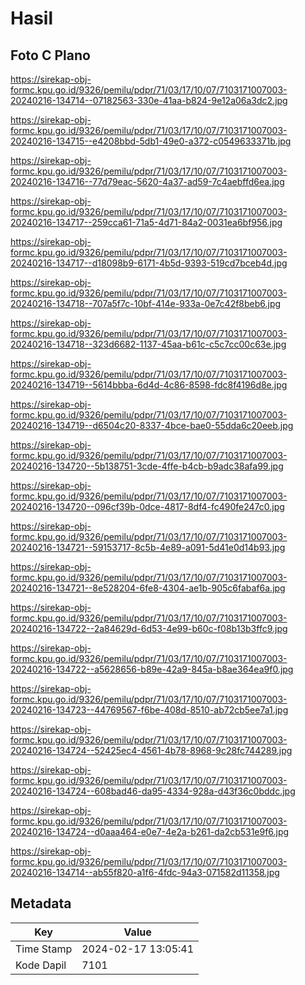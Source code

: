 # Hasil

## Foto C Plano

https://sirekap-obj-formc.kpu.go.id/9326/pemilu/pdpr/71/03/17/10/07/7103171007003-20240216-134714--07182563-330e-41aa-b824-9e12a06a3dc2.jpg

https://sirekap-obj-formc.kpu.go.id/9326/pemilu/pdpr/71/03/17/10/07/7103171007003-20240216-134715--e4208bbd-5db1-49e0-a372-c0549633371b.jpg

https://sirekap-obj-formc.kpu.go.id/9326/pemilu/pdpr/71/03/17/10/07/7103171007003-20240216-134716--77d79eac-5620-4a37-ad59-7c4aebffd6ea.jpg

https://sirekap-obj-formc.kpu.go.id/9326/pemilu/pdpr/71/03/17/10/07/7103171007003-20240216-134717--259cca61-71a5-4d71-84a2-0031ea6bf956.jpg

https://sirekap-obj-formc.kpu.go.id/9326/pemilu/pdpr/71/03/17/10/07/7103171007003-20240216-134717--d18098b9-6171-4b5d-9393-519cd7bceb4d.jpg

https://sirekap-obj-formc.kpu.go.id/9326/pemilu/pdpr/71/03/17/10/07/7103171007003-20240216-134718--707a5f7c-10bf-414e-933a-0e7c42f8beb6.jpg

https://sirekap-obj-formc.kpu.go.id/9326/pemilu/pdpr/71/03/17/10/07/7103171007003-20240216-134718--323d6682-1137-45aa-b61c-c5c7cc00c63e.jpg

https://sirekap-obj-formc.kpu.go.id/9326/pemilu/pdpr/71/03/17/10/07/7103171007003-20240216-134719--5614bbba-6d4d-4c86-8598-fdc8f4196d8e.jpg

https://sirekap-obj-formc.kpu.go.id/9326/pemilu/pdpr/71/03/17/10/07/7103171007003-20240216-134719--d6504c20-8337-4bce-bae0-55dda6c20eeb.jpg

https://sirekap-obj-formc.kpu.go.id/9326/pemilu/pdpr/71/03/17/10/07/7103171007003-20240216-134720--5b138751-3cde-4ffe-b4cb-b9adc38afa99.jpg

https://sirekap-obj-formc.kpu.go.id/9326/pemilu/pdpr/71/03/17/10/07/7103171007003-20240216-134720--096cf39b-0dce-4817-8df4-fc490fe247c0.jpg

https://sirekap-obj-formc.kpu.go.id/9326/pemilu/pdpr/71/03/17/10/07/7103171007003-20240216-134721--59153717-8c5b-4e89-a091-5d41e0d14b93.jpg

https://sirekap-obj-formc.kpu.go.id/9326/pemilu/pdpr/71/03/17/10/07/7103171007003-20240216-134721--8e528204-6fe8-4304-ae1b-905c6fabaf6a.jpg

https://sirekap-obj-formc.kpu.go.id/9326/pemilu/pdpr/71/03/17/10/07/7103171007003-20240216-134722--2a84629d-6d53-4e99-b60c-f08b13b3ffc9.jpg

https://sirekap-obj-formc.kpu.go.id/9326/pemilu/pdpr/71/03/17/10/07/7103171007003-20240216-134722--a5628656-b89e-42a9-845a-b8ae364ea9f0.jpg

https://sirekap-obj-formc.kpu.go.id/9326/pemilu/pdpr/71/03/17/10/07/7103171007003-20240216-134723--44769567-f6be-408d-8510-ab72cb5ee7a1.jpg

https://sirekap-obj-formc.kpu.go.id/9326/pemilu/pdpr/71/03/17/10/07/7103171007003-20240216-134724--52425ec4-4561-4b78-8968-9c28fc744289.jpg

https://sirekap-obj-formc.kpu.go.id/9326/pemilu/pdpr/71/03/17/10/07/7103171007003-20240216-134724--608bad46-da95-4334-928a-d43f36c0bddc.jpg

https://sirekap-obj-formc.kpu.go.id/9326/pemilu/pdpr/71/03/17/10/07/7103171007003-20240216-134724--d0aaa464-e0e7-4e2a-b261-da2cb531e9f6.jpg

https://sirekap-obj-formc.kpu.go.id/9326/pemilu/pdpr/71/03/17/10/07/7103171007003-20240216-134714--ab55f820-a1f6-4fdc-94a3-071582d11358.jpg


## Metadata

| Key        | Value               |
| ---------- | ------------------- |
| Time Stamp | 2024-02-17 13:05:41 |
| Kode Dapil | 7101                |



